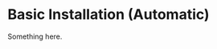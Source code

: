 [title]: # (Basic Installation)
[tags]: # (Install)
[priority]: # (10)

# Basic Installation (Automatic)

Something here.
